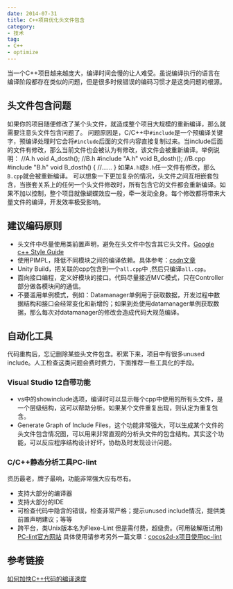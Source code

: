```yaml
---
date: 2014-07-31
title: C++项目优化头文件包含
category:
- 技术
tag:
- C++
- optimize
---
```

当一个C++项目越来越庞大，编译时间会慢的让人难受。虽说编译执行的语言在编译阶段都存在类似的问题，但是很多时候错误的编码习惯才是这类问题的根源。
## 头文件包含问题
如果你的项目随便修改了某个头文件，就造成整个项目大规模的重新编译，那么就需要注意头文件包含问题了。
问题原因是，C/C++中`#include`是一个预编译关键字，预编译处理时它会将`#include`后面的文件内容直接复制过来。当include后面的文件有修改，那么当前文件也会被认为有修改，该文件会被重新编译。举例说明：
	//A.h
	void A_dosth();
	//B.h
	#include "A.h"
	void B_dosth();
	//B.cpp
	#include "B.h"
	void B_dosth()
	{
		//......
	}
如果`A.h`或`B.h`任一文件有修改，那么`B.cpp`就会被重新编译。
可以想象一下更加复杂的情况，头文件之间互相嵌套包含，当嵌套关系上的任何一个头文件修改时，所有包含它的文件都会重新编译。如果不加以控制，整个项目就像蝴蝶效应一般，牵一发动全身。每个修改都将带来大量文件的编译，开发效率极受影响。
## 建议编码原则
* 头文件中尽量使用类前置声明，避免在头文件中包含其它头文件。[Google c++ Style Guide](http://google-styleguide.googlecode.com/svn/trunk/cppguide.xml?showone=Forward_Declarations#Forward_Declarations)
* 使用PIMPL，降低不同模块之间的编译依赖。具体参考：[csdn文章](http://blog.csdn.net/wo17fang/article/details/25280577)
* Unity Build，把关联的cpp包含到一个`all.cpp`中 ,然后只编译`all.cpp`。
* 面向接口编程，定义好模块的接口。代码尽量接近MVC模式，只在Controller部分做各模块间的通信。
* 不要滥用单例模式，例如：Datamanager单例用于获取数据，开发过程中数据结构和接口会经常变化和新增的；如果到处使用datamanager单例获取数据，那么每次对datamanager的修改会造成代码大规范编译。
## 自动化工具
代码重构后，忘记删除某些头文件包含。积累下来，项目中有很多unused include。人工检查这类问题会费时费力，下面推荐一些工具化的手段。
### Visual Studio 12自带功能
* vs中的showinclude选项，编译时可以显示每个cpp中使用的所有头文件，是一个层级结构，这可以帮助分析。如果某个文件重复出现，则认定为重复包含。
* Generate Graph of Include Files，这个功能非常强大，可以生成某个文件的头文件包含情况图，可以用来非常直观的分析头文件的包含结构。其实这个功能，可以反应程序结构设计好坏，协助及时发现设计问题。
### C/C++静态分析工具PC-lint
资历最老，牌子最响，功能非常强大应有尽有。
* 支持大部分的编译器
* 支持大部分的IDE
* 可检查代码中隐含的错误，检查非常严格；提示unused include情况，提供类前置声明建议；等等
* 跨平台，类Unix版本名为Flexe-Lint
但是需付费，超级贵。(可用破解版试用)
[PC-lint官方网站](http://www.gimpel.com/html/pcl.htm)
具体使用请参考另外一篇文章：[cocos2d-x项目使用pc-lint]()
## 参考链接
[如何加快C++代码的编译速度](http://www.cnblogs.com/baiyanhuang/archive/2010/01/17/1730717.html)
